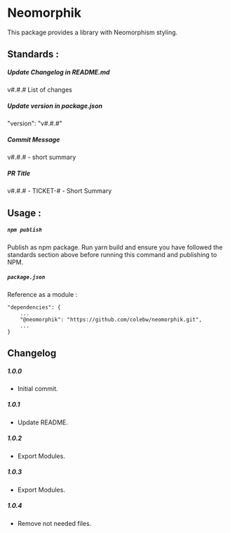 # Neomorphik

This package provides a library with Neomorphism styling.

## Standards :

##### Update Changelog in README.md
v#.#.# List of changes

##### Update version in package.json
"version": "v#.#.#"

##### Commit Message
v#.#.# - short summary

##### PR Title
v#.#.# - TICKET-# - Short Summary

## Usage :

##### `npm publish`
Publish as npm package. Run yarn build and ensure you have followed the standards section above before running this command and publishing to NPM.

##### `package.json`
Reference as a module :
```
"dependencies": {
    ...
    "@neomorphik": "https://github.com/colebw/neomorphik.git",
    ...
}
```

## Changelog

##### 1.0.0
  - Initial commit.

##### 1.0.1
  - Update README.

##### 1.0.2
  - Export Modules.

##### 1.0.3
  - Export Modules.

##### 1.0.4
  - Remove not needed files.
